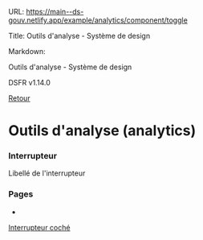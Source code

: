 URL:
https://main--ds-gouv.netlify.app/example/analytics/component/toggle

Title:
Outils d'analyse - Système de design

Markdown:

Outils d'analyse - Système de design


DSFR v1.14.0


[Retour](../)


# Outils d'analyse (analytics)


### Interrupteur


Libellé de l'interrupteur


### Pages


-
[Interrupteur coché](toggle-checked)
